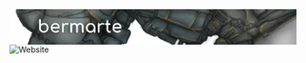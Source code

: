 <img align="right" src="https://github.com/bermarte/bermarte/blob/master/bermarte.webp">  
<img alt="Website" src="https://img.shields.io/website?url=https://google.com">



<!--

**bermarte/bermarte** is a ✨ _special_ ✨ repository because its `README.md` (this file) appears on your GitHub profile.
### Hi there 👋

![Website](https://img.shields.io/website?down_message=down&label=website&logo=deviantart&up_color=green&up_message=art&url=https://www.deviantart.com/bermarte)
![Website](https://img.shields.io/website?down_message=down&label=website&logo=youtube&up_color=green&up_message=youtube&url=https://www.youtube.com/channel/FUCDzbI9k3mfPx1xPMrJY5IMA)

![Website](https://img.shields.io/website?url=https%3A%2F%2Fgoogle.com)

![bermarte's github stats](https://github-readme-stats.vercel.app/api?username=bermarte&show_icons=false&hide_border=true?count_private=true&hide_rank=true&show_owner=true&line_height=14&hide_title=true&layout=compact&text_color=798080)

[![HitCount](http://hits.dwyl.com/bermarte/bermarte.svg)](http://hits.dwyl.com/bermarte/)

Here are some ideas to get you started:

- 🔭 I’m currently working on ...
- 🌱 I’m currently learning ...
- 👯 I’m looking to collaborate on ...
- 🤔 I’m looking for help with ...
- 💬 Ask me about ...
- 📫 How to reach me: ...
- 😄 Pronouns: ...
- ⚡ Fun fact: ...
-->

